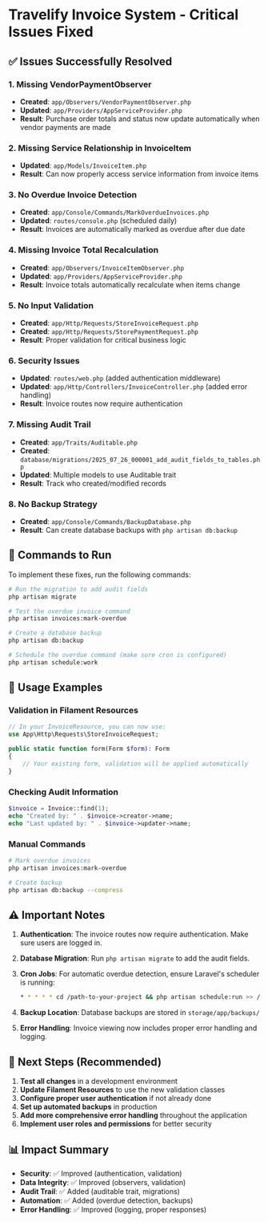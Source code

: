 # Travelify Invoice System - Critical Issues Fixed

## ✅ Issues Successfully Resolved

### 1. **Missing VendorPaymentObserver**
- **Created**: `app/Observers/VendorPaymentObserver.php`
- **Updated**: `app/Providers/AppServiceProvider.php`
- **Result**: Purchase order totals and status now update automatically when vendor payments are made

### 2. **Missing Service Relationship in InvoiceItem**
- **Updated**: `app/Models/InvoiceItem.php`
- **Result**: Can now properly access service information from invoice items

### 3. **No Overdue Invoice Detection**
- **Created**: `app/Console/Commands/MarkOverdueInvoices.php`
- **Updated**: `routes/console.php` (scheduled daily)
- **Result**: Invoices are automatically marked as overdue after due date

### 4. **Missing Invoice Total Recalculation**
- **Created**: `app/Observers/InvoiceItemObserver.php`
- **Updated**: `app/Providers/AppServiceProvider.php`
- **Result**: Invoice totals automatically recalculate when items change

### 5. **No Input Validation**
- **Created**: `app/Http/Requests/StoreInvoiceRequest.php`
- **Created**: `app/Http/Requests/StorePaymentRequest.php`
- **Result**: Proper validation for critical business logic

### 6. **Security Issues**
- **Updated**: `routes/web.php` (added authentication middleware)
- **Updated**: `app/Http/Controllers/InvoiceController.php` (added error handling)
- **Result**: Invoice routes now require authentication

### 7. **Missing Audit Trail**
- **Created**: `app/Traits/Auditable.php`
- **Created**: `database/migrations/2025_07_26_000001_add_audit_fields_to_tables.php`
- **Updated**: Multiple models to use Auditable trait
- **Result**: Track who created/modified records

### 8. **No Backup Strategy**
- **Created**: `app/Console/Commands/BackupDatabase.php`
- **Result**: Can create database backups with `php artisan db:backup`

## 🔧 Commands to Run

To implement these fixes, run the following commands:

```bash
# Run the migration to add audit fields
php artisan migrate

# Test the overdue invoice command
php artisan invoices:mark-overdue

# Create a database backup
php artisan db:backup

# Schedule the overdue command (make sure cron is configured)
php artisan schedule:work
```

## 📝 Usage Examples

### Validation in Filament Resources
```php
// In your InvoiceResource, you can now use:
use App\Http\Requests\StoreInvoiceRequest;

public static function form(Form $form): Form
{
    // Your existing form, validation will be applied automatically
}
```

### Checking Audit Information
```php
$invoice = Invoice::find(1);
echo "Created by: " . $invoice->creator->name;
echo "Last updated by: " . $invoice->updater->name;
```

### Manual Commands
```bash
# Mark overdue invoices
php artisan invoices:mark-overdue

# Create backup
php artisan db:backup --compress
```

## ⚠️ Important Notes

1. **Authentication**: The invoice routes now require authentication. Make sure users are logged in.

2. **Database Migration**: Run `php artisan migrate` to add the audit fields.

3. **Cron Jobs**: For automatic overdue detection, ensure Laravel's scheduler is running:
   ```bash
   * * * * * cd /path-to-your-project && php artisan schedule:run >> /dev/null 2>&1
   ```

4. **Backup Location**: Database backups are stored in `storage/app/backups/`

5. **Error Handling**: Invoice viewing now includes proper error handling and logging.

## 🚀 Next Steps (Recommended)

1. **Test all changes** in a development environment
2. **Update Filament Resources** to use the new validation classes
3. **Configure proper user authentication** if not already done
4. **Set up automated backups** in production
5. **Add more comprehensive error handling** throughout the application
6. **Implement user roles and permissions** for better security

## 📊 Impact Summary

- **Security**: ✅ Improved (authentication, validation)
- **Data Integrity**: ✅ Improved (observers, validation)
- **Audit Trail**: ✅ Added (auditable trait, migrations)
- **Automation**: ✅ Added (overdue detection, backups)
- **Error Handling**: ✅ Improved (logging, proper responses)
